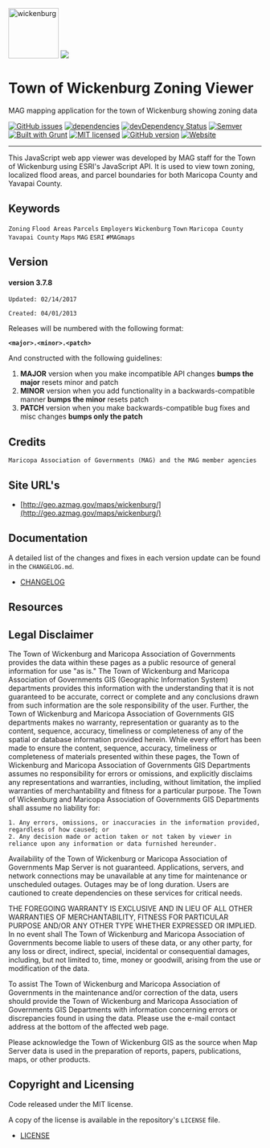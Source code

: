 <img src="http://geo.azmag.gov/maps/wickenburg/img/townLogo_black.jpg" alt="wickenburg" height="100"/>  ![](http://geo.azmag.gov/maps/readonaz/app/resources/img/maglogo_black.png)

# Town of Wickenburg Zoning Viewer #
MAG mapping application for the town of Wickenburg showing zoning data

[![GitHub issues](https://img.shields.io/github/issues/AZMAG/map-Wickenburg.svg)](https://github.com/AZMAG/map-Wickenburg/issues)
[![dependencies](https://david-dm.org/AZMAG/map-Wickenburg.png)](https://david-dm.org/AZMAG/map-Wickenburg)
[![devDependency Status](https://david-dm.org/AZMAG/map-Wickenburg/dev-status.png)](https://david-dm.org/AZMAG/map-Wickenburg)
[![Semver](http://img.shields.io/SemVer/2.0.0.png)](http://semver.org/spec/v2.0.0.html)
[![Built with Grunt](https://cdn.gruntjs.com/builtwith.png)](http://gruntjs.com/)
[![MIT licensed](https://img.shields.io/badge/license-MIT-blue.svg)](https://opensource.org/licenses/MIT)
[![GitHub version](https://badge.fury.io/gh/AZMAG%2Fmap-Wickenburg.svg)](https://badge.fury.io/gh/AZMAG%2Fmap-Wickenburg)
[![Website](https://img.shields.io/website-up-down-green-red/http/shields.io.svg?label=my-website)](http://geo.azmag.gov/maps/wickenburg/)

****************************************************************************************

This JavaScript web app viewer was developed by MAG staff for the Town of Wickenburg using ESRI's JavaScript API.  It is used to view town zoning, localized flood areas, and parcel boundaries for both Maricopa County and Yavapai County.

## Keywords

`Zoning` `Flood Areas` `Parcels` `Employers` `Wickenburg` `Town` `Maricopa County` `Yavapai County` `Maps` `MAG` `ESRI` `#MAGmaps`

## Version

#### version 3.7.8 ####

 `Updated: 02/14/2017`

 `Created: 04/01/2013`

Releases will be numbered with the following format:

**`<major>.<minor>.<patch>`**

And constructed with the following guidelines:

1. **MAJOR** version when you make incompatible API changes **bumps the major** resets minor and patch
2. **MINOR** version when you add functionality in a backwards-compatible manner **bumps the minor** resets patch
3. **PATCH** version when you make backwards-compatible bug fixes and misc changes **bumps only the patch**

## Credits

`Maricopa Association of Governments (MAG) and the MAG member agencies`

## Site URL's

* [http://geo.azmag.gov/maps/wickenburg/](http://geo.azmag.gov/maps/wickenburg/)

## Documentation

A detailed list of the changes and fixes in each version update can be found in the `CHANGELOG.md`.

* [CHANGELOG](CHANGELOG.md)

## Resources

## Legal Disclaimer

The Town of Wickenburg and Maricopa Association of Governments provides the data within these pages as a public resource of general information for use "as is." The Town of Wickenburg and Maricopa Association of Governments GIS (Geographic Information System) departments provides this information with the understanding that it is not guaranteed to be accurate, correct or complete and any conclusions drawn from such information are the sole responsibility of the user. Further, the Town of Wickenburg and Maricopa Association of Governments GIS departments makes no warranty, representation or guaranty as to the content, sequence, accuracy, timeliness or completeness of any of the spatial or database information provided herein. While every effort has been made to ensure the content, sequence, accuracy, timeliness or completeness of materials presented within these pages, the Town of Wickenburg and Maricopa Association of Governments GIS Departments assumes no responsibility for errors or omissions, and explicitly disclaims any representations and warranties, including, without limitation, the implied warranties of merchantability and fitness for a particular purpose. The Town of Wickenburg and Maricopa Association of Governments GIS Departments shall assume no liability for:

    1. Any errors, omissions, or inaccuracies in the information provided, regardless of how caused; or
    2. Any decision made or action taken or not taken by viewer in reliance upon any information or data furnished hereunder.

 Availability of the Town of Wickenburg or Maricopa Association of Governments Map Server is not guaranteed. Applications, servers, and network connections may be unavailable at any time for maintenance or unscheduled outages. Outages may be of long duration. Users are cautioned to create dependencies on these services for critical needs.

THE FOREGOING WARRANTY IS EXCLUSIVE AND IN LIEU OF ALL OTHER WARRANTIES OF MERCHANTABILITY, FITNESS FOR PARTICULAR PURPOSE AND/OR ANY OTHER TYPE WHETHER EXPRESSED OR IMPLIED. In no event shall The Town of Wickenburg and Maricopa Association of Governments become liable to users of these data, or any other party, for any loss or direct, indirect, special, incidental or consequential damages, including, but not limited to, time, money or goodwill, arising from the use or modification of the data.

 To assist The Town of Wickenburg and Maricopa Association of Governments in the maintenance and/or correction of the data, users should provide the Town of Wickenburg and Maricopa Association of Governments GIS Departments with information concerning errors or discrepancies found in using the data. Please use the e-mail contact address at the bottom of the affected web page.

 Please acknowledge the Town of Wickenburg GIS as the source when Map Server data is used in the preparation of reports, papers, publications, maps, or other products.

## Copyright and Licensing

Code released under the MIT license.

A copy of the license is available in the repository's `LICENSE` file.

* [LICENSE](LICENSE)
